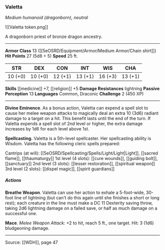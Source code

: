 ### Valetta
_Medium humanoid (dragonborn), neutral_

![[Valetta token.png]]

A dragonborn priest of bronze dragon ancestry.





---

**Armor Class** 13 ([[5eOSRD/Equipment/Armor/Medium Armor/Chain shirt]])
**Hit Points** 27 (5d8 + 5)
**Speed** 25 ft.

| STR     | DEX     | CON     | INT     | WIS     | CHA     |
|---------|---------|---------|---------|---------|---------|
| 10 (+0) | 10 (+0) | 12 (+1) | 13 (+1) | 16 (+3) | 13 (+1) |

**Skills** [[medicine]] +7, [[religion]] +5
**Damage Resistances** lightning
**Passive Perception** 13
**Languages** Common, Draconic
**Challenge** 2 (450 XP)

---

**Divine Eminence**. As a bonus action, Valetta can expend a spell slot to cause her melee weapon attacks to magically deal an extra 10 (3d6) radiant damage to a target on a hit. This benefit lasts until the end of the turn. If Valetta expends a spell slot of 2nd level or higher, the extra damage increases by 1d6 for each level above 1st.

**Spellcasting.** Valetta is a 5th-level spellcaster. Her spellcasting ability is Wisdom. Valetta has the following cleric spells prepared:

Cantrips (at will): [[5eOSRD/Spellcasting/Spells/Light/Light|Light]], [[sacred flame]], [[thaumaturgy]]
1st level (4 slots): [[cure wounds]], [[guiding bolt]], [[sanctuary]]
2nd level (3 slots): [[lesser restoration]], [[spiritual weapon]]
3rd level (2 slots): [[dispel magic]], [[spirit guardians]]

##### Actions
**Breathe Weapon**. Valetta can use her action to exhale a 5-foot-wide, 30-foot line of lightning (but can't do this again until she finishes a short or long rest); each creature in the line must make a DC 11 Dexterity saving throw, taking 2d6 lightning damage on a failed save, or half as much damage on a successful one.

**Mace**. _Melee Weapon Attack:_ +2 to hit, reach 5 ft., one target. Hit: 3 (1d6) bludgeoning damage.


---

Source: [[WDH]], page 47